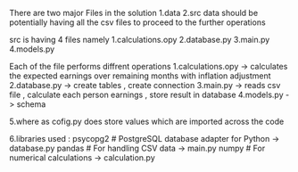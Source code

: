 There are two major Files in the solution
1.data
2.src
data should be potentially having all the csv files to proceed to the further operations

src is having 4 files namely 
1.calculations.opy
2.database.py
3.main.py
4.models.py

Each of the file performs diffrent operations 
1.calculations.opy -> calculates the expected earnings over remaining months with inflation adjustment 
2.database.py -> create tables , create connection 
3.main.py -> reads csv file , calculate each person earnings ,  store result in database 
4.models.py -> schema

5.where as cofig.py does store values which are imported across the code 

6.libraries used  : 
psycopg2       # PostgreSQL database adapter for Python -> database.py
pandas         # For handling CSV data -> main.py
numpy          # For numerical calculations -> calculation.py 